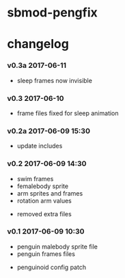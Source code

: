 # sbmod-pengfix
# changelog

### v0.3a 2017-06-11
* sleep frames now invisible

### v0.3 2017-06-10
* frame files fixed for sleep animation

### v0.2a 2017-06-09 15:30
* update includes

### v0.2 2017-06-09 14:30
* swim frames
* femalebody sprite
* arm sprites and frames
* rotation arm values
- removed extra files

### v0.1 2017-06-09 10:30
* penguin malebody sprite file
* penguin frames files
+ penguinoid config patch

